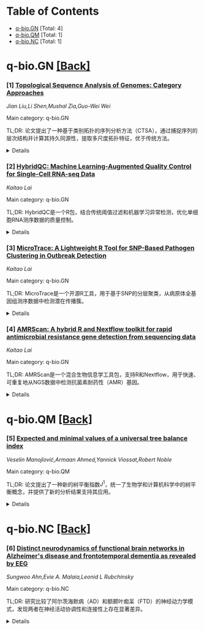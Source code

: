 <div id=toc></div>

# Table of Contents

- [q-bio.GN](#q-bio.GN) [Total: 4]
- [q-bio.QM](#q-bio.QM) [Total: 1]
- [q-bio.NC](#q-bio.NC) [Total: 1]


<div id='q-bio.GN'></div>

# q-bio.GN [[Back]](#toc)

### [1] [Topological Sequence Analysis of Genomes: Category Approaches](https://arxiv.org/abs/2507.08043)
*Jian Liu,Li Shen,Mushal Zia,Guo-Wei Wei*

Main category: q-bio.GN

TL;DR: 论文提出了一种基于类别拓扑的序列分析方法（CTSA），通过捕捉序列的层次结构并计算其持久同源性，提取多尺度拓扑特征，优于传统方法。


<details>
  <summary>Details</summary>
Motivation: 传统序列分析方法（如比对或统计表示）难以处理DNA、RNA和蛋白质序列的多尺度复杂结构，因此需要一种新的数学形式化方法。

Method: CTSA将序列建模为分辨率类别，通过范畴构造捕捉其层次结构，并计算子结构复形的持久同源性以提取拓扑特征。

Result: 实验表明，CTSA在SARS-CoV-2变种的系统发育分析和蛋白质-核酸结合亲和力预测等任务中表现优异，优于六种先进方法。

Conclusion: CTSA为生物序列分析提供了一种新框架，结合了范畴论和同调理论，具有广泛适用性和鲁棒性。

Abstract: Sequence data, such as DNA, RNA, and protein sequences, exhibit intricate,
multi-scale structures that pose significant challenges for conventional
analysis methods, particularly those relying on alignment or purely statistical
representations. In this work, we introduce category-based topological sequence
analysis (CTSA ) of genomes. CTSA models a sequence as a resolution category,
capturing its hierarchical structure through a categorical construction.
Substructure complexes are then derived from this categorical representation,
and their persistent homology is computed to extract multi-scale topological
features. Our models depart from traditional alignment-free approaches by
incorporating structured mathematical formalisms rooted in sequence topology.
The resulting topological signatures provide informative representations across
a variety of tasks, including the phylogenetic analysis of SARS-CoV-2 variants
and the prediction of protein-nucleic acid binding affinities. Comparative
studies were carried out against six state-of-the-art methods. Experimental
results demonstrate that CTSA achieves excellent and consistent performance in
these tasks, suggesting its general applicability and robustness. Beyond
sequence analysis, the proposed framework opens new directions for the
integration of categorical and homological theories for biological sequence
analysis.

</details>


### [2] [HybridQC: Machine Learning-Augmented Quality Control for Single-Cell RNA-seq Data](https://arxiv.org/abs/2507.08058)
*Kaitao Lai*

Main category: q-bio.GN

TL;DR: HybridQC是一个R包，结合传统阈值过滤和机器学习异常检测，优化单细胞RNA测序数据的质量控制。


<details>
  <summary>Details</summary>
Motivation: 解决scRNA-seq数据中低质量细胞的识别问题，特别是在噪声大或数据深度不足的情况下。

Method: 结合阈值过滤和机器学习（如Isolation Forest）进行异常检测，兼容Seurat对象。

Result: 提供高效、自适应的QC框架，适用于小型到中型数据集，尤其适合非模式生物或稀有样本。

Conclusion: HybridQC为scRNA-seq数据提供灵活、自动化的质量控制工具，提升下游分析的可靠性。

Abstract: HybridQC is an R package that streamlines quality control (QC) of single-cell
RNA sequencing (scRNA-seq) data by combining traditional threshold-based
filtering with machine learning-based outlier detection. It provides an
efficient and adaptive framework to identify low-quality cells in noisy or
shallow-depth datasets using techniques such as Isolation Forest, while
remaining compatible with widely adopted formats such as Seurat objects.
  The package is lightweight, easy to install, and suitable for small-to-medium
scRNA-seq datasets in research settings. HybridQC is especially useful for
projects involving non-model organisms, rare samples, or pilot studies, where
automated and flexible QC is critical for reproducibility and downstream
analysis.

</details>


### [3] [MicroTrace: A Lightweight R Tool for SNP-Based Pathogen Clustering in Outbreak Detection](https://arxiv.org/abs/2507.08060)
*Kaitao Lai*

Main category: q-bio.GN

TL;DR: MicroTrace是一个开源R工具，用于基于SNP的分层聚类，从病原体全基因组测序数据中检测潜在传播簇。


<details>
  <summary>Details</summary>
Motivation: 为流行病学家、微生物学家和基因组监测团队提供一种可重复的爆发检测工具，简化工作流程。

Method: 处理SNP距离矩阵，输出树状图和聚类表，支持元数据集成。

Result: 能够快速检测潜在传播簇，支持最小化设置。

Conclusion: MicroTrace是一个高效的工具，适用于病原体传播簇的可重复检测。

Abstract: MicroTrace is an open-source R tool that performs SNP-based hierarchical
clustering to detect potential transmission clusters from pathogen whole-genome
sequencing (WGS) data. Designed for epidemiologists, microbiologists, and
genomic surveillance teams, it processes SNP distance matrices and outputs
dendrograms and cluster tables with optional metadata integration. MicroTrace
enables reproducible outbreak detection workflows with minimal setup.

</details>


### [4] [AMRScan: A hybrid R and Nextflow toolkit for rapid antimicrobial resistance gene detection from sequencing data](https://arxiv.org/abs/2507.08062)
*Kaitao Lai*

Main category: q-bio.GN

TL;DR: AMRScan是一个混合生物信息学工具包，支持R和Nextflow，用于快速、可重复地从NGS数据中检测抗菌素耐药性（AMR）基因。


<details>
  <summary>Details</summary>
Motivation: 解决抗菌素耐药性基因检测的需求，提供轻量级分析和生产级流程的桥梁。

Method: 通过BLAST将测序读段与参考数据库（如CARD）对齐，R实现适合单样本分析，Nextflow实现支持多样本批量处理。

Result: 工具包支持从快速原型到大规模生产流程的应用，适用于研究和公共卫生基因组学。

Conclusion: AMRScan填补了轻量级分析和生产级流程之间的空白，具有广泛的应用潜力。

Abstract: AMRScan is a hybrid bioinformatics toolkit implemented in both R and
[Nextflow](https://www.nextflow.io/) for the rapid and reproducible detection
of antimicrobial resistance (AMR) genes from next-generation sequencing (NGS)
data. The toolkit enables users to identify AMR gene hits in sequencing reads
by aligning them against reference databases such as CARD using BLAST.
  The R implementation provides a concise, script-based approach suitable for
single-sample analysis, teaching, and rapid prototyping. In contrast, the
Nextflow implementation enables reproducible, scalable workflows for
multi-sample batch processing in high-performance computing (HPC) and
containerized environments. It leverages modular pipeline design with support
for automated database setup, quality control, conversion, BLAST alignment, and
results parsing.
  AMRScan helps bridge the gap between lightweight exploratory analysis and
production-ready surveillance pipelines, making it suitable for both research
and public health genomics applications.

</details>


<div id='q-bio.QM'></div>

# q-bio.QM [[Back]](#toc)

### [5] [Expected and minimal values of a universal tree balance index](https://arxiv.org/abs/2507.08615)
*Veselin Manojlović,Armaan Ahmed,Yannick Viossat,Robert Noble*

Main category: q-bio.QM

TL;DR: 论文提出了一种新的树平衡指数$J^1$，统一了生物学和计算机科学中的树平衡概念，并提供了新的分析结果支持其应用。


<details>
  <summary>Details</summary>
Motivation: 不同领域（如计算机科学和生物学）对树平衡的定义独立发展，缺乏统一的概念阻碍了通用指数的发展。

Method: 引入新的树平衡指数$J^1$，能够比较任意度分布和节点大小的树，并分析其在两种重要零模型下的期望值近似准确性及最小值。

Result: $J^1$指数统一了生物学和计算机科学中的树平衡概念，并提供了新的分析结果支持其作为通用指数。

Conclusion: $J^1$是一种跨学科的通用树平衡指数，优于以往的方法。

Abstract: Although the analysis of rooted tree shape has wide-ranging applications,
notions of tree balance have developed independently in different domains. In
computer science, a balanced tree is one that enables efficient updating and
retrieval of data, whereas in biology tree balance quantifies bias in
evolutionary processes. The lack of a precise connection between these concepts
has stymied the development of universal indices and general results. We
recently introduced a new tree balance index, $J^1$, that, unlike prior indices
popular among biologists, permits meaningful comparison of trees with arbitrary
degree distributions and node sizes. Here we explain how our new index
generalizes a concept that underlies the definition of the weight-balanced
tree, an important type of self-balancing binary search tree. Our index thus
unifies the tree balance concepts of biology and computer science. We provide
new analytical results to support applications of this universal index. First,
we quantify the accuracy of approximations to the expected values of $J^1$
under two important null models: the Yule process and the uniform model.
Second, we investigate minimal values of our index. These results help
establish $J^1$ as a universal, cross-disciplinary index of tree balance that
generalizes and supersedes prior approaches.

</details>


<div id='q-bio.NC'></div>

# q-bio.NC [[Back]](#toc)

### [6] [Distinct neurodynamics of functional brain networks in Alzheimer's disease and frontotemporal dementia as revealed by EEG](https://arxiv.org/abs/2507.08728)
*Sungwoo Ahn,Evie A. Malaia,Leonid L Rubchinsky*

Main category: q-bio.NC

TL;DR: 研究比较了阿尔茨海默病（AD）和额颞叶痴呆（FTD）的神经动力学模式，发现两者在神经活动协调性和连接性上存在显著差异。


<details>
  <summary>Details</summary>
Motivation: AD和FTD在记忆缺陷上有部分重叠，但神经动力学模式复杂且部分重叠，研究旨在揭示这些模式以理解神经动力学的一般原则。

Method: 采用多种方法研究脑节律和功能网络，包括频谱功率测量、Lyapunov指数、相位同步、时间同步模式及功能连接性测量，并结合机器学习分类技术。

Result: 多项指标显示AD和FTD在神经动力学上存在差异，AD神经活动更不协调、连接性更低且更随机，而FTD神经活动更协调（除慢额叶活动外）。

Conclusion: AD和FTD可能代表了神经活动时空协调性的相反变化，偏离正常状态导致各自特有的神经缺陷。

Abstract: Objective While Alzheimer's disease (AD) and frontotemporal dementia (FTD)
show some common memory deficits, these two disorders show partially
overlapping complex spatiotemporal patterns of neural dynamics. The objective
of this study is to characterize these patterns to better understand the
general principles of neurodynamics in these conditions.
  Methods A comprehensive array of methods to study brain rhythms and
functional brain networks are used in the study, from spectral power measures
to Lyapunov exponent, phase synchronization, temporal synchrony patterns, and
measures of the functional brain connectivity. Furthermore, machine learning
techniques for classification are used to augment the methodology.
  Results Multiple measures (spectral, synchrony, functional network
organization) indicate an array of differences between neurodynamics between AD
and FTD, and control subjects across different frequency bands.
  Conclusions These differences taken together in an integrative way suggest
that AD neural activity may be less coordinated and less connected across
areas, and more random, while FTD shows more coordinated neural activity
(except slow frontal activity).
  Significance AD and FTD may represent opposite changes from normal brain
function in terms of the spatiotemporal coordination of neural activity.
Deviations from normal in both directions may lead to neurological deficits,
which are specific to each of the disorders.

</details>
